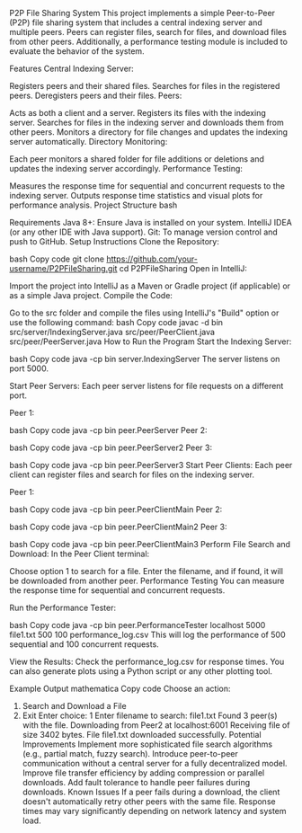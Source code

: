 P2P File Sharing System
This project implements a simple Peer-to-Peer (P2P) file sharing system that includes a central indexing server and multiple peers. Peers can register files, search for files, and download files from other peers. Additionally, a performance testing module is included to evaluate the behavior of the system.

Features
Central Indexing Server:

Registers peers and their shared files.
Searches for files in the registered peers.
Deregisters peers and their files.
Peers:

Acts as both a client and a server.
Registers its files with the indexing server.
Searches for files in the indexing server and downloads them from other peers.
Monitors a directory for file changes and updates the indexing server automatically.
Directory Monitoring:

Each peer monitors a shared folder for file additions or deletions and updates the indexing server accordingly.
Performance Testing:

Measures the response time for sequential and concurrent requests to the indexing server.
Outputs response time statistics and visual plots for performance analysis.
Project Structure
bash

Requirements
Java 8+: Ensure Java is installed on your system.
IntelliJ IDEA (or any other IDE with Java support).
Git: To manage version control and push to GitHub.
Setup Instructions
Clone the Repository:

bash
Copy code
git clone https://github.com/your-username/P2PFileSharing.git
cd P2PFileSharing
Open in IntelliJ:

Import the project into IntelliJ as a Maven or Gradle project (if applicable) or as a simple Java project.
Compile the Code:

Go to the src folder and compile the files using IntelliJ's "Build" option or use the following command:
bash
Copy code
javac -d bin src/server/IndexingServer.java src/peer/PeerClient.java src/peer/PeerServer.java
How to Run the Program
Start the Indexing Server:

bash
Copy code
java -cp bin server.IndexingServer
The server listens on port 5000.

Start Peer Servers: Each peer server listens for file requests on a different port.

Peer 1:

bash
Copy code
java -cp bin peer.PeerServer
Peer 2:

bash
Copy code
java -cp bin peer.PeerServer2
Peer 3:

bash
Copy code
java -cp bin peer.PeerServer3
Start Peer Clients: Each peer client can register files and search for files on the indexing server.

Peer 1:

bash
Copy code
java -cp bin peer.PeerClientMain
Peer 2:

bash
Copy code
java -cp bin peer.PeerClientMain2
Peer 3:

bash
Copy code
java -cp bin peer.PeerClientMain3
Perform File Search and Download: In the Peer Client terminal:

Choose option 1 to search for a file.
Enter the filename, and if found, it will be downloaded from another peer.
Performance Testing
You can measure the response time for sequential and concurrent requests.

Run the Performance Tester:

bash
Copy code
java -cp bin peer.PerformanceTester localhost 5000 file1.txt 500 100 performance_log.csv
This will log the performance of 500 sequential and 100 concurrent requests.

View the Results: Check the performance_log.csv for response times. You can also generate plots using a Python script or any other plotting tool.

Example Output
mathematica
Copy code
Choose an action:
1. Search and Download a File
2. Exit
Enter choice: 1
Enter filename to search: file1.txt
Found 3 peer(s) with the file.
Downloading from Peer2 at localhost:6001
Receiving file of size 3402 bytes.
File file1.txt downloaded successfully.
Potential Improvements
Implement more sophisticated file search algorithms (e.g., partial match, fuzzy search).
Introduce peer-to-peer communication without a central server for a fully decentralized model.
Improve file transfer efficiency by adding compression or parallel downloads.
Add fault tolerance to handle peer failures during downloads.
Known Issues
If a peer fails during a download, the client doesn't automatically retry other peers with the same file.
Response times may vary significantly depending on network latency and system load.
